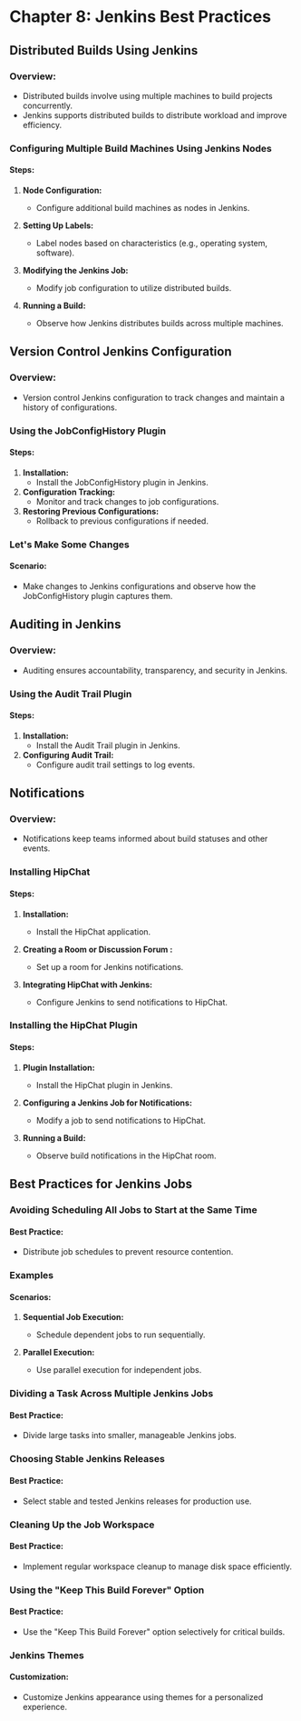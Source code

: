 # Chapter 8: Jenkins Best Practices

## Distributed Builds Using Jenkins

### Overview:

- Distributed builds involve using multiple machines to build projects concurrently.
- Jenkins supports distributed builds to distribute workload and improve efficiency.

### Configuring Multiple Build Machines Using Jenkins Nodes

#### Steps:

1. **Node Configuration:**
   - Configure additional build machines as nodes in Jenkins.
2. **Setting Up Labels:**
   - Label nodes based on characteristics (e.g., operating system, software).
3. **Modifying the Jenkins Job:**

   - Modify job configuration to utilize distributed builds.

4. **Running a Build:**
   - Observe how Jenkins distributes builds across multiple machines.

## Version Control Jenkins Configuration

### Overview:

- Version control Jenkins configuration to track changes and maintain a history of configurations.

### Using the JobConfigHistory Plugin

#### Steps:

1. **Installation:**
   - Install the JobConfigHistory plugin in Jenkins.
2. **Configuration Tracking:**
   - Monitor and track changes to job configurations.
3. **Restoring Previous Configurations:**
   - Rollback to previous configurations if needed.

### Let's Make Some Changes

#### Scenario:

- Make changes to Jenkins configurations and observe how the JobConfigHistory plugin captures them.

## Auditing in Jenkins

### Overview:

- Auditing ensures accountability, transparency, and security in Jenkins.

### Using the Audit Trail Plugin

#### Steps:

1. **Installation:**
   - Install the Audit Trail plugin in Jenkins.
2. **Configuring Audit Trail:**
   - Configure audit trail settings to log events.

## Notifications

### Overview:

- Notifications keep teams informed about build statuses and other events.

### Installing HipChat

#### Steps:

1. **Installation:**
   - Install the HipChat application.
2. **Creating a Room or Discussion Forum :**

   - Set up a room for Jenkins notifications.

3. **Integrating HipChat with Jenkins:**
   - Configure Jenkins to send notifications to HipChat.

### Installing the HipChat Plugin

#### Steps:

1. **Plugin Installation:**

   - Install the HipChat plugin in Jenkins.

2. **Configuring a Jenkins Job for Notifications:**

   - Modify a job to send notifications to HipChat.

3. **Running a Build:**
   - Observe build notifications in the HipChat room.

## Best Practices for Jenkins Jobs

### Avoiding Scheduling All Jobs to Start at the Same Time

#### Best Practice:

- Distribute job schedules to prevent resource contention.

### Examples

#### Scenarios:

1. **Sequential Job Execution:**

   - Schedule dependent jobs to run sequentially.

2. **Parallel Execution:**
   - Use parallel execution for independent jobs.

### Dividing a Task Across Multiple Jenkins Jobs

#### Best Practice:

- Divide large tasks into smaller, manageable Jenkins jobs.

### Choosing Stable Jenkins Releases

#### Best Practice:

- Select stable and tested Jenkins releases for production use.

### Cleaning Up the Job Workspace

#### Best Practice:

- Implement regular workspace cleanup to manage disk space efficiently.

### Using the "Keep This Build Forever" Option

#### Best Practice:

- Use the "Keep This Build Forever" option selectively for critical builds.

### Jenkins Themes

#### Customization:

- Customize Jenkins appearance using themes for a personalized experience.
